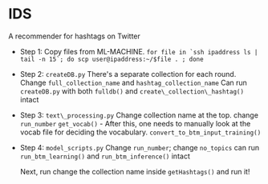 # IDS
A recommender for hashtags on Twitter

- Step 1:
	Copy files from ML-MACHINE.
	``for file in `ssh ipaddress ls | tail -n 15`; do scp user@ipaddress:~/$file . ; done``

- Step 2: ``createDB.py``
	There's a separate collection for each round.
	Change ``full_collection_name`` and ``hashtag_collection_name``
	Can run ``createDB.py`` with both ``fulldb()`` and ``create\_collection\_hashtag()`` intact

- Step 3: ``text\_processing.py`` 
	Change collection name at the top.
	change ``run_number``
	``get_vocab()`` - After this, one needs to manually look at the vocab file for deciding the vocabulary.
	``convert_to_btm_input_training()``

- Step 4: ``model_scripts.py``
	Change ``run_number``; change ``no_topics``
	can run ``run_btm_learning()`` and ``run_btm_inference()`` intact

	Next, run change the collection name inside ``getHashtags()`` and run it!

	

